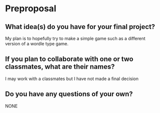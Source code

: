 # Preproposal

## What idea(s) do you have for your final project?

My plan is to hopefully try to make a simple game such as a different version of a wordle type game.

## If you plan to collaborate with one or two classmates, what are their names?

I may work with a classmates but I have not made a final decision

## Do you have any questions of your own?

NONE

